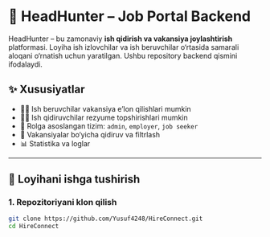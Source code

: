 # 💼 HeadHunter – Job Portal Backend

HeadHunter – bu zamonaviy **ish qidirish va vakansiya joylashtirish** platformasi. Loyiha ish izlovchilar va ish beruvchilar o‘rtasida samarali aloqani o‘rnatish uchun yaratilgan. Ushbu repository backend qismini ifodalaydi.

## ✨ Xususiyatlar

- 👨‍💼 Ish beruvchilar vakansiya e’lon qilishlari mumkin
- 🧑‍🎓 Ish qidiruvchilar rezyume topshirishlari mumkin
- 🔐 Rolga asoslangan tizim: `admin`, `employer`, `job seeker`
- 🔎 Vakansiyalar bo‘yicha qidiruv va filtrlash
- 📊 Statistika va loglar

---

## 🚀 Loyihani ishga tushirish

### 1. Repozitoriyani klon qilish
```bash
git clone https://github.com/Yusuf4248/HireConnect.git
cd HireConnect
